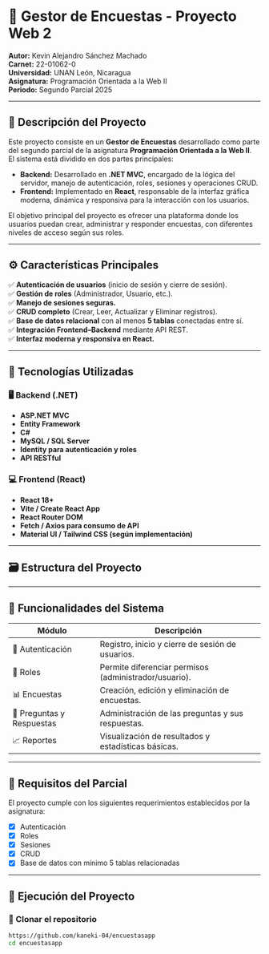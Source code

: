 # 📝 Gestor de Encuestas - Proyecto Web 2

**Autor:** Kevin Alejandro Sánchez Machado  
**Carnet:** 22-01062-0  
**Universidad:** UNAN León, Nicaragua  
**Asignatura:** Programación Orientada a la Web II  
**Periodo:** Segundo Parcial 2025  

---

## 📘 Descripción del Proyecto

Este proyecto consiste en un **Gestor de Encuestas** desarrollado como parte del segundo parcial de la asignatura **Programación Orientada a la Web II**.  
El sistema está dividido en dos partes principales:

- **Backend:** Desarrollado en **.NET MVC**, encargado de la lógica del servidor, manejo de autenticación, roles, sesiones y operaciones CRUD.
- **Frontend:** Implementado en **React**, responsable de la interfaz gráfica moderna, dinámica y responsiva para la interacción con los usuarios.

El objetivo principal del proyecto es ofrecer una plataforma donde los usuarios puedan crear, administrar y responder encuestas, con diferentes niveles de acceso según sus roles.

---

## ⚙️ Características Principales

✅ **Autenticación de usuarios** (inicio de sesión y cierre de sesión).  
✅ **Gestión de roles** (Administrador, Usuario, etc.).  
✅ **Manejo de sesiones seguras.**  
✅ **CRUD completo** (Crear, Leer, Actualizar y Eliminar registros).  
✅ **Base de datos relacional** con al menos **5 tablas** conectadas entre sí.  
✅ **Integración Frontend–Backend** mediante API REST.  
✅ **Interfaz moderna y responsiva en React.**

---

## 🧩 Tecnologías Utilizadas

### 🖥️ Backend (.NET)
- **ASP.NET MVC**
- **Entity Framework**
- **C#**
- **MySQL / SQL Server**
- **Identity para autenticación y roles**
- **API RESTful**

### 💻 Frontend (React)
- **React 18+**
- **Vite / Create React App**
- **React Router DOM**
- **Fetch / Axios para consumo de API**
- **Material UI / Tailwind CSS (según implementación)**

---

## 🗃️ Estructura del Proyecto


---

## 🔐 Funcionalidades del Sistema

| Módulo | Descripción |
|--------|--------------|
| 👤 Autenticación | Registro, inicio y cierre de sesión de usuarios. |
| 🔑 Roles | Permite diferenciar permisos (administrador/usuario). |
| 📊 Encuestas | Creación, edición y eliminación de encuestas. |
| 🧾 Preguntas y Respuestas | Administración de las preguntas y sus respuestas. |
| 📈 Reportes | Visualización de resultados y estadísticas básicas. |

---

## 🧠 Requisitos del Parcial

El proyecto cumple con los siguientes requerimientos establecidos por la asignatura:

- [x] Autenticación  
- [x] Roles  
- [x] Sesiones  
- [x] CRUD  
- [x] Base de datos con mínimo 5 tablas relacionadas  

---

## 🚀 Ejecución del Proyecto

### 🔹 Clonar el repositorio

```bash
https://github.com/kaneki-04/encuestasapp
cd encuestasapp



